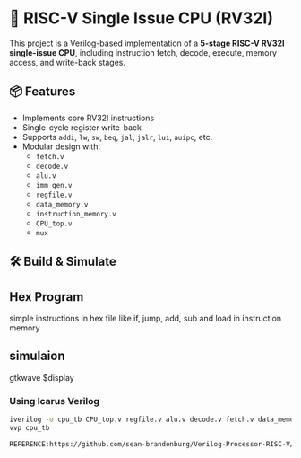 # 🧠 RISC-V Single Issue CPU (RV32I)

This project is a Verilog-based implementation of a **5-stage RISC-V RV32I single-issue CPU**, including instruction fetch, decode, execute, memory access, and write-back stages.

## 📦 Features

- Implements core RV32I instructions
- Single-cycle register write-back
- Supports `addi`, `lw`, `sw`, `beq`, `jal`, `jalr`, `lui`, `auipc`, etc.
- Modular design with:
  - `fetch.v`
  - `decode.v`
  - `alu.v`
  - `imm_gen.v`
  - `regfile.v`
  - `data_memory.v`
  - `instruction_memory.v`
  - `CPU_top.v`
  - `mux`

## 🛠️ Build & Simulate
## Hex Program
simple instructions in hex file like if, jump, add, sub and load in instruction memory
## simulaion
gtkwave 
$display

### Using Icarus Verilog
```bash
iverilog -o cpu_tb CPU_top.v regfile.v alu.v decode.v fetch.v data_memory.v instruction_memory.v imm_gen.v testbench.v
vvp cpu_tb

REFERENCE:https://github.com/sean-brandenburg/Verilog-Processor-RISC-V/blob/master/top.v
